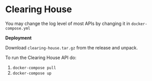 # Clearing House

You may change the log level of most APIs by changing it in `docker-compose.yml`

**Deployment**

Download `clearing-house.tar.gz` from the release and unpack.

To run the Clearing House API do:

1.  `docker-compose pull`
2.  `docker-compose up`

